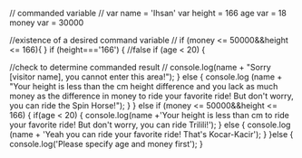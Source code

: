 // commanded variable //
var name = 'Ihsan'
var height = 166
age var = 18
money var = 30000

//existence of a desired command variable //
if (money <= 50000&&height <= 166){
}
if (height==='166') { //false
if (age < 20) {

//check to determine commanded result //
    console.log(name + "Sorry [visitor name], you cannot enter this area!");
} else {
    console.log (name + "Your height is less than the cm height difference and you lack as much money as the difference in money to ride your favorite ride! But don't worry, you can ride the Spin Horse!");
}
} else if (money <= 50000&&height <= 166) {
if(age < 20) {
    console.log(name +'Your height is less than cm to ride your favorite ride! But don't worry, you can ride Trilili!');
} else {
    console.log (name + 'Yeah you can ride your favorite ride! That's Kocar-Kacir');
}
}else {
    console.log('Please specify age and money first');
}